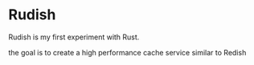 # Rudish
 
Rudish is my first experiment with Rust.

the goal is to create a high performance cache service similar to Redish
